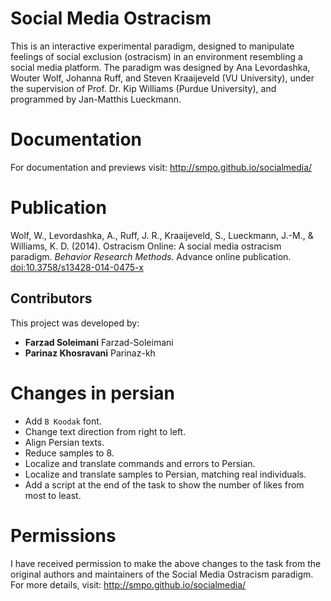 Social Media Ostracism
======================

This is an interactive experimental paradigm, designed to manipulate feelings of social exclusion (ostracism) in an environment resembling a social media platform. The paradigm was designed by Ana Levordashka, Wouter Wolf, Johanna Ruff, and Steven Kraaijeveld (VU University), under the supervision of Prof. Dr. Kip Williams (Purdue University), and programmed by Jan-Matthis Lueckmann.


Documentation
=============

For documentation and previews visit: http://smpo.github.io/socialmedia/


Publication
===========

Wolf, W., Levordashka, A., Ruff, J. R., Kraaijeveld, S., Lueckmann, J.-M., & Williams, K. D. (2014). Ostracism Online: A social media ostracism paradigm. _Behavior Research Methods._ Advance online publication. [doi:10.3758/s13428-014-0475-x](http://dx.doi.org/10.3758/s13428-014-0475-x)


## Contributors

This project was developed by:

- **Farzad Soleimani**  Farzad-Soleimani
- **Parinaz Khosravani**  Parinaz-kh



 Changes in persian
 ===========

- Add `B Koodak` font.
- Change text direction from right to left.
- Align Persian texts.
- Reduce samples to 8.
- Localize and translate commands and errors to Persian.
- Localize and translate samples to Persian, matching real individuals.
- Add a script at the end of the task to show the number of likes from most to least.

Permissions
===========

I have received permission to make the above changes to the task from the original authors and maintainers of the Social Media Ostracism paradigm. For more details, visit: http://smpo.github.io/socialmedia/

